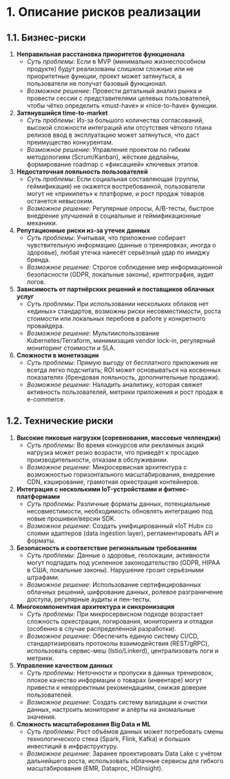 # 1. Описание рисков реализации

## 1.1. Бизнес-риски

1. **Неправильная расстановка приоритетов функционала**
   - *Суть проблемы*: Если в MVP (минимально жизнеспособном продукте) будут реализованы слишком сложные или не приоритетные функции, проект может затянуться, а пользователи не получат базовый функционал.
   - *Возможное решение*: Провести детальный анализ рынка и провести сессии с представителями целевых пользователей, чтобы чётко определить «must-have» и «nice-to-have» функции.
2. **Затянувшийся time-to-market**
   - *Суть проблемы*: Из-за большого количества согласований, высокой сложности интеграций или отсутствия чёткого плана релизов ввод в эксплуатацию может затянуться, что даст преимущество конкурентам.
   - *Возможное решение*: Управление проектом по гибким методологиям (Scrum/Kanban), жёсткие дедлайны, формирование roadmap с «фиксацией» ключевых этапов.
3. **Недостаточная лояльность пользователей**
   - *Суть проблемы*: Если социальная составляющая (группы, геймификация) не окажется востребованной, пользователи могут не «прикипеть» к платформе, и рост продаж товаров останется невысоким.
   - *Возможное решение*: Регулярные опросы, A/B-тесты, быстрое внедрение улучшений в социальные и геймификационные механики.
4. **Репутационные риски из-за утечек данных**
   - *Суть проблемы*: Учитывая, что приложение собирает чувствительную информацию (данные о тренировках, иногда о здоровье), любая утечка нанесёт серьёзный удар по имиджу бренда.
   - *Возможное решение*: Строгое соблюдение мер информационной безопасности (GDPR, локальные законы), криптография, аудит логов.
5. **Зависимость от партнёрских решений и поставщиков облачных услуг**
   - *Суть проблемы*: При использовании нескольких облаков нет «единых» стандартов, возможны риски несовместимости, роста стоимости или локальных перебоев в работе у конкретного провайдера.
   - *Возможное решение*: Мультииспользование Kubernetes/Terraform, минимизация vendor lock-in, регулярный мониторинг стоимости и SLA.
6. **Сложности в монетизации**
   - *Суть проблемы*: Прямую выгоду от бесплатного приложения не всегда легко подсчитать; ROI может основываться на косвенных показателях (брендовая лояльность, дополнительные продажи).
   - *Возможное решение*: Наладить аналитику, которая свяжет активность пользователей, метрики приложения и рост продаж в e-commerce.

## 1.2. Технические риски

1. **Высокие пиковые нагрузки (соревнования, массовые челленджи)**
   - *Суть проблемы*: Во время конкурсов или рекламных акций нагрузка может резко возрасти, что приведёт к просадке производительности, отказам в обслуживании.
   - *Возможное решение*: Микросервисная архитектура с возможностью горизонтального масштабирования, внедрение CDN, кэширование, грамотная оркестрация контейнеров.
2. **Интеграция с несколькими IoT-устройствами и фитнес-платформами**
   - *Суть проблемы*: Различные форматы данных, потенциальные несовместимости, необходимость обновлять интеграцию под новые прошивки/версии SDK.
   - *Возможное решение*: Создать унифицированный «IoT Hub» со слоями адаптеров (data ingestion layer), регламентировать API и форматы.
3. **Безопасность и соответствие региональным требованиям**
   - *Суть проблемы*: Данные о здоровье, геолокации, активности могут подпадать под усиленное законодательство (GDPR, HIPAA в США, локальные законы). Нарушение грозит серьёзными штрафами.
   - *Возможное решение*: Использование сертифицированных облачных решений, шифрование данных, ролевое разграничение доступа, регулярные аудиты и пен-тесты.
4. **Многокомпонентная архитектура и синхронизация**
   - *Суть проблемы*: При микросервисном подходе возрастает сложность оркестрации, логирования, мониторинга и отладки (особенно в случае распределённой разработки).
   - *Возможное решение*: Обеспечить единую систему CI/CD, стандартизировать протоколы взаимодействия (REST/gRPC), использовать сервис-меш (Istio/Linkerd), централизовать логи и метрики.
5. **Управление качеством данных**
   - *Суть проблемы*: Неточности и пропуски в данных тренировок, плохое качество информации о товарах (инвентаре) могут привести к некорректным рекомендациям, снижая доверие пользователей.
   - *Возможное решение*: Создать систему валидации и очистки данных, настроить мониторинг и алёрты на аномальные значения.
6. **Сложность масштабирования Big Data и ML**
   - *Суть проблемы*: Рост объёмов данных может потребовать смены технологического стека (Spark, Flink, Kafka) и больших инвестиций в инфраструктуру.
   - *Возможное решение*: Заранее проектировать Data Lake с учётом дальнейшего роста, использовать облачные сервисы для гибкого масштабирования (EMR, Dataproc, HDInsight).